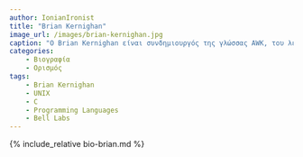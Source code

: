 ```yaml
--- 
author: IonianIronist 
title: "Brian Kernighan" 
image_url: /images/brian-kernighan.jpg 
caption: "O Brian Kernighan είναι συνδημιουργός της γλώσσας AWK, του λειτουργικού συστήματος UNIX, και πολλαπλών βιβλίων προγραμματισμού." 
categories:
    - Βιογραφία 
    - Ορισμός 
tags: 
    - Brian Kernighan 
    - UNIX
    - C 
    - Programming Languages 
    - Bell Labs
--- 
```

{% include_relative bio-brian.md %}
